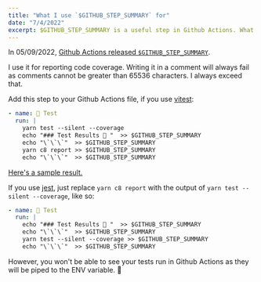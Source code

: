 ```yaml
---
title: "What I use `$GITHUB_STEP_SUMMARY` for"
date: "7/4/2022"
excerpt: $GITHUB_STEP_SUMMARY is a useful step in Github Actions. What do I use it for?
---
```


In 05/09/2022, [Github Actions released `$GITHUB_STEP_SUMMARY`](https://github.blog/2022-05-09-supercharging-github-actions-with-job-summaries/).

I use it for reporting code coverage. Writing it in a comment will always fail as comments cannot be greater than 65536 characters. I always exceed that.

Add this step to your Github Actions file, if you use [vitest](https://vitest.dev/):

```yaml
- name: 🧪 Test
  run: |
    yarn test --silent --coverage
    echo "### Test Results 🧪 "  >> $GITHUB_STEP_SUMMARY
    echo "\`\`\`"  >> $GITHUB_STEP_SUMMARY
    yarn c8 report >> $GITHUB_STEP_SUMMARY
    echo "\`\`\`"  >> $GITHUB_STEP_SUMMARY
```

[Here's a sample result.](https://github.com/hrgui/hrgui.github.io/actions/runs/2613435384)

If you use [jest](https://jestjs.io/), just replace `yarn c8 report` with the output of `yarn test --silent --coverage`, like so:

```yaml
- name: 🧪 Test
  run: |
    echo "### Test Results 🧪 "  >> $GITHUB_STEP_SUMMARY
    echo "\`\`\`"  >> $GITHUB_STEP_SUMMARY
    yarn test --silent --coverage >> $GITHUB_STEP_SUMMARY
    echo "\`\`\`"  >> $GITHUB_STEP_SUMMARY
```

However, you won't be able to see your tests run in Github Actions as they will be piped to the ENV variable. 🤔
